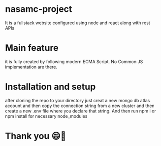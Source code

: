 # nasamc-project
It is a fullstack website configured using node and react along with rest APIs
# Main feature
it is fully created by following modern ECMA Script. No Common JS implementation are there.
# Installation and setup
after cloning the repo to your directory just creat a new mongo db atlas account and then copy the connection string from a new cluster and 
then create a new .env file where you declare that string. And then run npm i or npm install for necessary node_modules
# Thank you 😄👋
